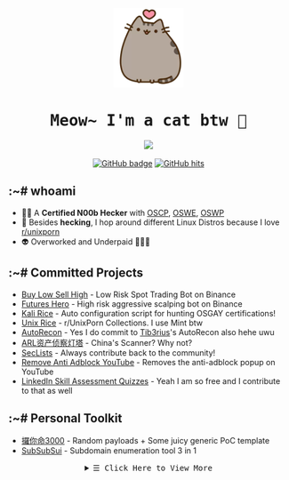 <p align="center">
  <img src="kitten.png">
</p>

<h1 align="center">
  <samp>
    <b>
      Meow~ I'm a cat btw 🐾
    </b>
  </samp>
</h1>
  
<p align="center">
  <img src = "https://github-readme-stats.vercel.app/api?username=zyairelai&show_icons=true&hide_border=true&theme=graywhite&include_all_commits=true&count_private=true" width = 460>
</p>
<p align="center">
  <a href="https://github.com/zyairelai?tab=repositories" target="_blank">
    <img src="https://img.shields.io/github/followers/zyairelai?color=green&logo=Github" alt="GitHub badge" /></a>
  <a href="https://github.com/zyairelai" target="_blank"><img alt="GitHub hits" src="https://img.shields.io/github/last-commit/zyairelai/zyairelai?label=profile%20updated&style=flat-square"></a>
</p>

## :~# whoami
- 👨‍💻 A **Certified N00b Hecker** with [OSCP](https://www.credential.net/05bad733-22a5-43e8-ba50-6b7b15bd726d), [OSWE](https://www.credential.net/c3839081-e2ca-4049-a59e-b73432bd2c65), [OSWP](https://www.credential.net/158caa78-0c14-4e95-be3f-e1bd1f14e53c) 
- 🔮 Besides **hecking**, I hop around different Linux Distros because I love [r/unixporn](https://www.reddit.com/r/unixporn/)
- 👽 Overworked and Underpaid 🤘🏻😭

## :~# Committed Projects
- [Buy Low Sell High](https://github.com/zyairelai/buy-low-sell-high) - Low Risk Spot Trading Bot on Binance
- [Futures Hero](https://github.com/zyairelai/futures-hero) - High risk aggressive scalping bot on Binance
- [Kali Rice](https://github.com/zyairelai/kali-rice) - Auto configuration script for hunting OSGAY certifications!
- [Unix Rice](https://github.com/zyairelai/unix-rice) - r/UnixPorn Collections. I use Mint btw
- [AutoRecon](https://github.com/Tib3rius/AutoRecon) - Yes I do commit to [Tib3rius](https://github.com/Tib3rius)'s AutoRecon also hehe uwu
- [ARL资产侦察灯塔](https://github.com/zyairelai/ARL) - China's Scanner? Why not?
- [SecLists](https://github.com/danielmiessler/SecLists) - Always contribute back to the community!
- [Remove Anti Adblock YouTube](https://github.com/zyairelai/Remove-anti-adblock-YouTube) - Removes the anti-adblock popup on YouTube
- [LinkedIn Skill Assessment Quizzes](https://github.com/zyairelai/linkedin-skill-assessments-quizzes) - Yeah I am so free and I contribute to that as well

## :~# Personal Toolkit
- [攞你命3000](https://github.com/zyairelai/take-your-life-3000) - Random payloads + Some juicy generic PoC template 
- [SubSubSui](https://github.com/zyairelai/subsubsui) - Subdomain enumeration tool 3 in 1

<details>
  <summary  align="center">
    <samp align="center">
      &#9776; Click Here to View More
    </samp></summary> 

<h1 align="center">
  <samp>
    <b>
       🐞 bug-bounties 🐛
    </b>
  </samp>
</h1>

- https://app.intigriti.com/profile/zyaire
- https://hackerone.com/zyaire  
  
<h1 align="center">
  <samp>
    <b>
       ⚔️ CTF Profiles ⚔️
    </b>
  </samp>
</h1>

<div align="center">
  
| Online Battlefield | Teleport Portal | Body Count | 
|:---:|:---:|:---:|
| [Offensive Security <br> Proving Ground](https://www.offensive-security.com/labs/) | [**PG PLAY WRITEUPS**](https://zyaire.notion.site/Proving-Grounds-Play-c1ad519dab414c9e94afcbf446dc1b39) | ![image](https://user-images.githubusercontent.com/49854907/208439295-e132f38b-fc1e-4a24-a654-2750071e8aa7.png) |
| [TryHackMe](https://tryhackme.com/p/Zyaire) | [**NOTES**](https://zyaire.notion.site/TryHackMe-a88bfec02bb8444f9c80a4a2a8c17a93) | <a href="https://tryhackme.com/p/Zyaire"><img src="https://tryhackme-badges.s3.amazonaws.com/Zyaire.png?0" alt="TryHackMe"></a> |
| [HackTheBox](https://app.hackthebox.com/profile/223593) | [**WRITEUPS**](https://zyaire.notion.site/Machines-9af09b80647448bd8a37da871bc7fecf) | <a href="https://www.hackthebox.eu/profile/223593"><img src="http://www.hackthebox.eu/badge/image/223593" alt="HackTheBox"></a> |
| [PwnTillDawn](https://online.pwntilldawn.com/Achievements/3175) | [**WRITEUPS**](https://zyaire.notion.site/PwnTillDawn-ad8f085a4a914bee9c62779d94896698) | 💚 12 <br> 🧡 7 <br> ❤️ 2 |
  
</div>
  
<h1 align="center">
  <samp>
    <b>
      💕 Thanks For Reading 💕
    </b>
  </samp>
</h1>
